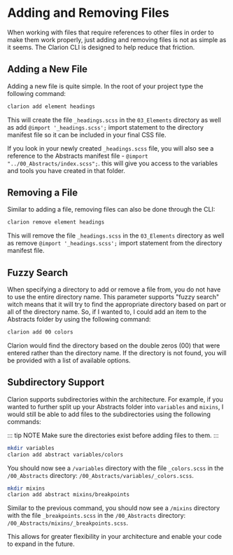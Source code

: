 # Adding and Removing Files

When working with files that require references to other files in order to make them work properly, just adding and removing files is not as simple as it seems. The Clarion CLI is designed to help reduce that friction.

## Adding a New File

Adding a new file is quite simple. In the root of your project type the following command:

```bash
clarion add element headings 
```

This will create the file `_headings.scss` in the `03_Elements` directory as well as add `@import '_headings.scss';` import statement to the directory manifest file so it can be included in your final CSS file.

If you look in your newly created `_headings.scss` file, you will also see a reference to the Abstracts manifest file - `@import "../00_Abstracts/index.scss";`. this will give you access to the variables and tools you have created in that folder.

## Removing a File

Similar to adding a file, removing files can also be done through the CLI:

```bash
clarion remove element headings 
```

This will remove the file `_headings.scss` in the `03_Elements` directory as well as remove `@import '_headings.scss';` import statement from the directory manifest file.

## Fuzzy Search

When specifying a directory to add or remove a file from, you do not have to use the entire directory name. This parameter supports "fuzzy search" witch means that it will try to find the appropriate directory based on part or all of the directory name. So, if I wanted to, I could add an item to the Abstracts folder by using the following command:

```bash
clarion add 00 colors 
```

Clarion would find the directory based on the double zeros (00) that were entered rather than the directory name. If the directory is not found, you will be provided with a list of available options.

## Subdirectory Support

Clarion supports subdirectories within the architecture. For example, if you wanted to further split up your Abstracts folder into `variables` and `mixins`, I would still be able to add files to the subdirectories using the following commands:

::: tip NOTE
Make sure the directories exist before adding files to them.
:::

```bash
mkdir variables
clarion add abstract variables/colors 
```

You should now see a `/variables` directory with the file `_colors.scss` in the `/00_Abstracts` directory: `/00_Abstracts/variables/_colors.scss`.

```bash
mkdir mixins
clarion add abstract mixins/breakpoints 
```

Similar to the previous command, you should now see a `/mixins` directory with the file `_breakpoints.scss` in the `/00_Abstracts` directory: `/00_Abstracts/mixins/_breakpoints.scss`.

This allows for greater flexibility in your architecture and enable your code to expand in the future.
